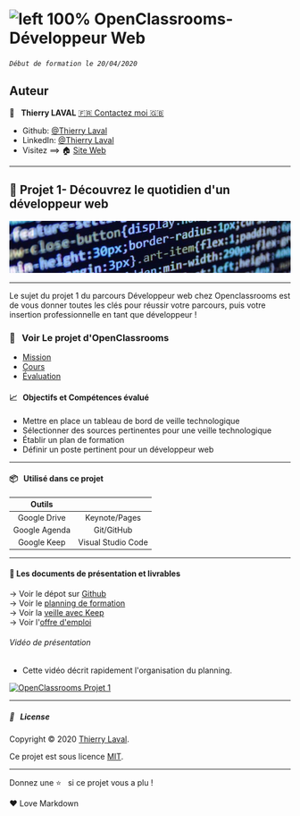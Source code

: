 # ![left 100%](https://github.com/thierry-laval/archives/blob/master/images/Logo_OpenClassrooms.png?raw=true) OpenClassrooms-Développeur Web

_`Début de formation le 20/04/2020`_

## Auteur

👤 &nbsp; **Thierry LAVAL** [🇫🇷 Contactez moi 🇬🇧](<thierrylaval@gmx.com>)

* Github: [@Thierry Laval](https://github.com/thierry-laval)
* LinkedIn: [@Thierry Laval](https://www.linkedin.com/in/thierry-laval)
* Visitez ==> 🏠 [Site Web](https://thierrylaval.dev)

***

## 📎 Projet 1- Découvrez le quotidien d'un développeur web

![left 100%](00_Projet_1_OCR/projet1.png?raw=true)
***
Le sujet du projet 1 du parcours Développeur web chez Openclassrooms est de vous donner toutes les clés pour réussir votre parcours, puis votre insertion professionnelle en tant que développeur !

### 👀  &nbsp; Voir Le projet d'OpenClassrooms

* [Mission](00_Projet_1_OCR/1_mission.pdf "Cliquez pour voir le projet")
* [Cours](00_Projet_1_OCR/2_cours.pdf "Cliquez pour voir le projet")
* [Évaluation](00_Projet_1_OCR/3_evaluation.pdf "Cliquez pour voir le projet")

#### 📈  &nbsp; Objectifs et Compétences évalué

* Mettre en place un tableau de bord de veille technologique
* Sélectionner des sources pertinentes pour une veille technologique
* Établir un plan de formation
* Définir un poste pertinent pour un développeur web

***

#### 📦  &nbsp; Utilisé dans ce projet


| Outils         |                    |
| :-------------:|:-------------:     |
| Google Drive   | Keynote/Pages      |
| Google Agenda  | Git/GitHub         |
| Google Keep    | Visual Studio Code |

***

#### 🚦 Les documents de présentation et livrables

→ Voir le dépot sur [Github](https://github.com/thierry-laval/Le-quotidien-du-developpeur-web)\
→ Voir le [planning de formation](P1_01_planning_weeks_months.pdf)\
→ Voir la [veille avec Keep](P1_02_outil_veille_Keep.pdf)\
→ Voir l'[offre d'emploi](P1_03_offre_emploi.pdf)

###### Vidéo de présentation

* Cette vidéo décrit rapidement l'organisation du planning.

[![OpenClassrooms Projet 1](http://img.youtube.com/vi/tRvPEQjn_R0/0.jpg)](http://www.youtube.com/watch?feature=player_embedded&v=tRvPEQjn_R0 "Visionnez sur YouTube")

***

##### 📝 &nbsp; License

Copyright © 2020 [Thierry Laval](https://github.com/thierry-laval).

Ce projet est sous licence [MIT](/backend/LICENCE).

***

Donnez une ⭐️ &nbsp; si ce projet vous a plu !

<p>&hearts; Love Markdown<p>
